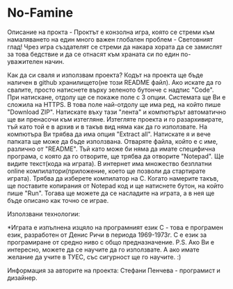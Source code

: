 # No-Famine

Описание на прокта - Проктът е конзолна игра, която се стреми към намаляването на един много важен глобален проблем - Световният глад! Чрез игра създателят се стреми да накара хората да се замислят за това бедствие и да се отнасят към храната си по един по-уважителен начин.

Как да си сваля и използвам проекта?
Кодът на проекта ще бъде наличен в github хранилището(не този README файл). Ако искате да го свалите, просто натиснете върху зеленото бутонче с надпис "Code". При натискане,  отдолу ще се покаже поле с 3 опции. Системата ще Ви е сложила на HTTPS. В това поле най-отдолу ще има ред, на който пише "Download ZIP". Натискате въху тази "лента" и компютърът автоматично ще ви пренасочи към изтегляне. Изтегляте проекта и го разархивирате, тъй като той е в архив и в такъв вид няма как да го използвате. На компютъра Ви трябва да има опция "Extract all". Натискате я и вече папката ще може да бъде използвана. Отваряте файла, който е с име, различно от "README". Тъй като може би няма да имате специфична програма, с която да го отворите, ще трябва да отворите "Notepad". Ще видите текст(кода на играта). В интернет има множество безплатни online компилатори(приложение, което ще позволи да стартирате играта). Трябва да изберете компилатор на С. Когато намерите такъв, ще поставите копирания от Notepad код и ще натиснете бутон, на който пише "Run". Тогава ще можете да се насладите на играта, а в нея ще бъде описано как точно се играе.

Използвани технологии:

*Играта e изпълнена изцяло на програмният език C - това е програмен език, разработен от Денис Ричи в периода  1969-1973г. С е език за програмиране от средно ниво с общо предназначение. 
P.S. Ако Ви е интересно, можете да се научите да го използвате. А ако имате желание да учите в ТУЕС, със сигурност ще го научите. :)

Информация за авторите на проекта:
Стефани Пенчева - програмист и дизайнер.
